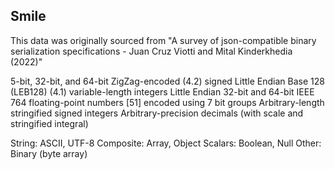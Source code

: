 ## Smile

This data was originally sourced from "A survey of json-compatible binary serialization specifications - Juan Cruz Viotti and Mital Kinderkhedia (2022)"

5-bit, 32-bit, and 64-bit ZigZag-encoded (4.2) signed Little Endian
Base 128 (LEB128) (4.1) variable-length integers
Little Endian 32-bit and 64-bit IEEE 764 floating-point numbers [51]
encoded using 7 bit groups
Arbitrary-length stringified signed integers
Arbitrary-precision decimals (with scale and stringified integral)

String: ASCII, UTF-8
Composite: Array, Object
Scalars: Boolean, Null
Other: Binary (byte array)